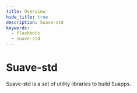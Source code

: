 ```yaml
---
title: Overview
hide_title: true
description: Suave-std
keywords:
  - flashbots
  - suave-std
---
```


# Suave-std

Suave-std is a set of utility libraries to build Suapps.
